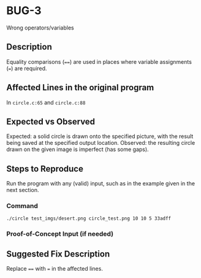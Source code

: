 # BUG-3 
Wrong operators/variables

## Description
Equality comparisons (`==`) are used in places where variable assignments (`=`) are required.

## Affected Lines in the original program
In `circle.c:65` and `circle.c:88`

## Expected vs Observed
Expected: a solid circle is drawn onto the specified picture, with the result being saved at the specified output location. Observed: the resulting circle drawn on the given image is imperfect (has some gaps).

## Steps to Reproduce

Run the program with any (valid) input, such as in the example given in the next section.

### Command

```
./circle test_imgs/desert.png circle_test.png 10 10 5 33adff
```
### Proof-of-Concept Input (if needed)


## Suggested Fix Description

Replace `==` with `=` in the affected lines.